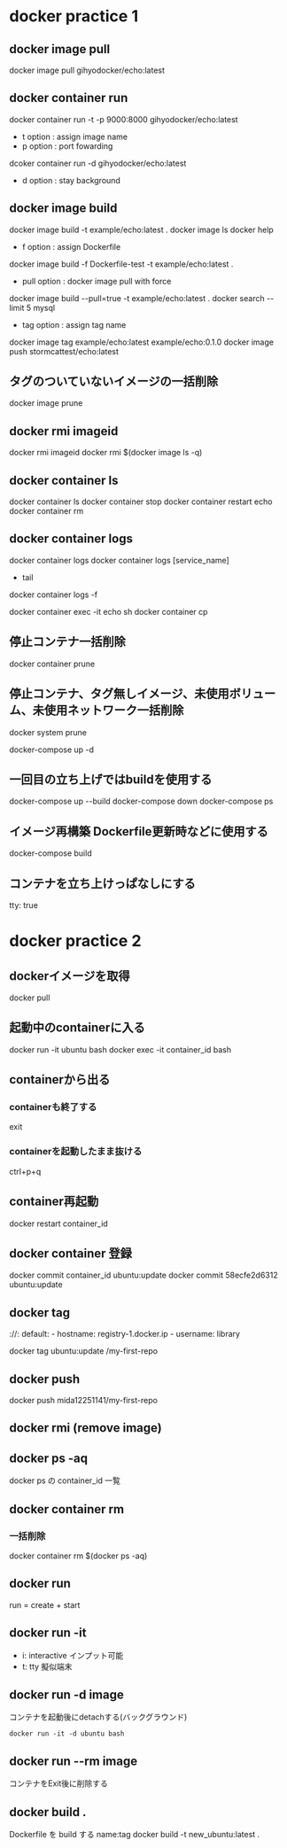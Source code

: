 # docker practice 1
## docker image pull
docker image pull gihyodocker/echo:latest

## docker container run 
docker container run -t -p 9000:8000 gihyodocker/echo:latest
- t option : assign image name
- p option : port fowarding

dcoker container run -d gihyodocker/echo:latest
- d option : stay background

## docker image build 
docker image build -t example/echo:latest .
docker image ls
docker help

- f option : assign Dockerfile

docker image build -f Dockerfile-test -t example/echo:latest .

- pull option : docker image pull with force

docker image build --pull=true -t example/echo:latest .
docker search --limit 5 mysql

- tag option : assign tag name

docker image tag example/echo:latest example/echo:0.1.0
docker image push stormcattest/echo:latest

## タグのついていないイメージの一括削除
docker image prune

## docker rmi imageid
docker rmi imageid
docker rmi $(docker image ls -q)

## docker container ls
docker container ls
docker container stop
docker container restart echo
docker container rm

## docker container logs
docker container logs
docker container logs [service_name]

- tail

docker container logs -f

docker container exec -it echo sh
docker container cp

## 停止コンテナ一括削除
docker container prune

## 停止コンテナ、タグ無しイメージ、未使用ボリューム、未使用ネットワーク一括削除
docker system prune

docker-compose up -d

## 一回目の立ち上げではbuildを使用する
docker-compose up --build
docker-compose down
docker-compose ps

## イメージ再構築 Dockerfile更新時などに使用する
docker-compose build

## コンテナを立ち上けっぱなしにする
tty: true

# docker practice 2
## dockerイメージを取得
docker pull 

## 起動中のcontainerに入る
docker run -it ubuntu bash
docker exec -it container_id bash

## containerから出る
### containerも終了する
exit

### containerを起動したまま抜ける
ctrl+p+q

## container再起動
docker restart container_id

## docker container 登録
docker commit container_id ubuntu:update
docker commit 58ecfe2d6312 ubuntu:update

## docker tag
<hostname>:<port>/<username>/<repository>:<tag>
default:
    - hostname: registry-1.docker.ip
    - username: library

docker tag ubuntu:update <username>/my-first-repo

## docker push
docker push mida12251141/my-first-repo

## docker rmi (remove image)

## docker ps -aq
docker ps の container_id 一覧

## docker container rm
### 一括削除
docker container rm $(docker ps -aq)

## docker run
run = create + start

## docker run -it
- i: interactive インプット可能
- t: tty 擬似端末

## docker run -d image
コンテナを起動後にdetachする(バックグラウンド)

```
docker run -it -d ubuntu bash
```

## docker run --rm image
コンテナをExit後に削除する

## docker build .
Dockerfile を build する
name:tag
docker build -t new_ubuntu:latest .
